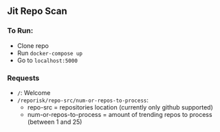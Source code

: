 ## Jit Repo Scan

### To Run:
* Clone repo
* Run `docker-compose up`
* Go to `localhost:5000`


### Requests
* `/`:
    Welcome
* `/reporisk/repo-src/num-or-repos-to-process`:
    * repo-src = repositories location (currently only github supported)
    * num-or-repos-to-process = amount of trending repos to process (between 1 and 25)